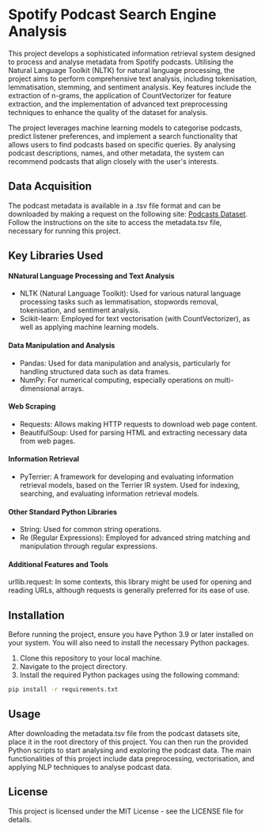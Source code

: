 # Spotify Podcast Search Engine Analysis

This project develops a sophisticated information retrieval system designed to process and analyse metadata from Spotify podcasts. Utilising the Natural Language Toolkit (NLTK) for natural language processing, the project aims to perform comprehensive text analysis, including tokenisation, lemmatisation, stemming, and sentiment analysis. Key features include the extraction of n-grams, the application of CountVectorizer for feature extraction, and the implementation of advanced text preprocessing techniques to enhance the quality of the dataset for analysis.

The project leverages machine learning models to categorise podcasts, predict listener preferences, and implement a search functionality that allows users to find podcasts based on specific queries. By analysing podcast descriptions, names, and other metadata, the system can recommend podcasts that align closely with the user's interests.

## Data Acquisition

The podcast metadata is available in a .tsv file format and can be downloaded by making a request on the following site: [Podcasts Dataset](https://podcastsdataset.github.io). Follow the instructions on the site to access the metadata.tsv file, necessary for running this project.

## Key Libraries Used

#### NNatural Language Processing and Text Analysis
- NLTK (Natural Language Toolkit): Used for various natural language processing tasks such as lemmatisation, stopwords removal, tokenisation, and sentiment analysis.
- Scikit-learn: Employed for text vectorisation (with CountVectorizer), as well as applying machine learning models.
  
#### Data Manipulation and Analysis
- Pandas: Used for data manipulation and analysis, particularly for handling structured data such as data frames.
- NumPy: For numerical computing, especially operations on multi-dimensional arrays.
  
#### Web Scraping
- Requests: Allows making HTTP requests to download web page content.
- BeautifulSoup: Used for parsing HTML and extracting necessary data from web pages.
  
#### Information Retrieval
- PyTerrier: A framework for developing and evaluating information retrieval models, based on the Terrier IR system. Used for indexing, searching, and evaluating information retrieval models.
  
#### Other Standard Python Libraries
- String: Used for common string operations.
- Re (Regular Expressions): Employed for advanced string matching and manipulation through regular expressions.
  
#### Additional Features and Tools
urllib.request: In some contexts, this library might be used for opening and reading URLs, although requests is generally preferred for its ease of use.

## Installation

Before running the project, ensure you have Python 3.9 or later installed on your system. You will also need to install the necessary Python packages.

1. Clone this repository to your local machine.
2. Navigate to the project directory.
3. Install the required Python packages using the following command:

```bash
pip install -r requirements.txt
```

## Usage

After downloading the metadata.tsv file from the podcast datasets site, place it in the root directory of this project. You can then run the provided Python scripts to start analysing and exploring the podcast data. The main functionalities of this project include data preprocessing, vectorisation, and applying NLP techniques to analyse podcast data.

## License

This project is licensed under the MIT License - see the LICENSE file for details.


